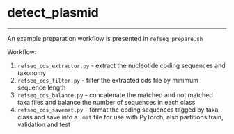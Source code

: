 # detect_plasmid

---

An example preparation workflow is presented in `refseq_prepare.sh`

Workflow:
1. `refseq_cds_extractor.py` - extract the nucleotide coding sequences and taxonomy
2. `refseq_cds_filter.py` - filter the extracted cds file by minimum sequence length
3. `refseq_cds_balance.py` - concatenate the matched and not matched taxa files and balance the number of sequences in each class
4. `refseq_cds_savemat.py` - format the coding sequences tagged by taxa class and save into a `.mat` file for use with PyTorch, also partitions train, validation and test

